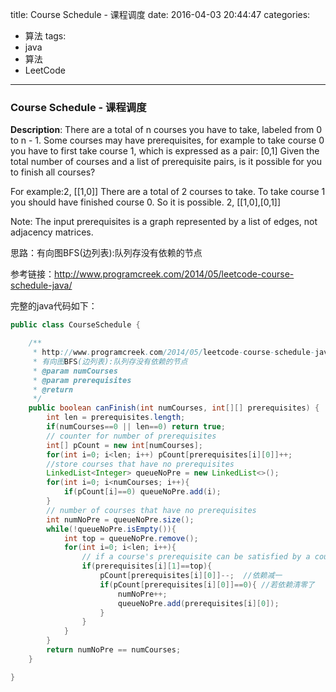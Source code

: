 




title: Course Schedule - 课程调度
date: 2016-04-03 20:44:47
categories: 
- 算法
tags: 
- java
- 算法
- LeetCode
<!--updated: 2016-04-03 21:40:47-->
---

### Course Schedule - 课程调度
**Description**: There are a total of n courses you have to take, labeled from 0 to n - 1. Some courses may have prerequisites, for example to take course 0 you have to first take course 1, which is expressed as a pair: [0,1] Given the total number of courses and a list of prerequisite pairs, is it possible for you to finish all courses?
 
 For example:2, [[1,0]]
 There are a total of 2 courses to take. To take course 1 you should have finished course 0. So it is possible.
 2, [[1,0],[0,1]]
 
 Note: The input prerequisites is a graph represented by a list of edges, not adjacency matrices.

思路：有向图BFS(边列表):队列存没有依赖的节点

参考链接：http://www.programcreek.com/2014/05/leetcode-course-schedule-java/

完整的java代码如下：

```java
public class CourseSchedule {

    /**
     * http://www.programcreek.com/2014/05/leetcode-course-schedule-java/
     * 有向图BFS(边列表):队列存没有依赖的节点
     * @param numCourses
     * @param prerequisites
     * @return
     */
    public boolean canFinish(int numCourses, int[][] prerequisites) {
        int len = prerequisites.length;
        if(numCourses==0 || len==0) return true;
        // counter for number of prerequisites
        int[] pCount = new int[numCourses];
        for(int i=0; i<len; i++) pCount[prerequisites[i][0]]++;
        //store courses that have no prerequisites
        LinkedList<Integer> queueNoPre = new LinkedList<>();
        for(int i=0; i<numCourses; i++){
            if(pCount[i]==0) queueNoPre.add(i);
        }
        // number of courses that have no prerequisites
        int numNoPre = queueNoPre.size();
        while(!queueNoPre.isEmpty()){
            int top = queueNoPre.remove();
            for(int i=0; i<len; i++){
                // if a course's prerequisite can be satisfied by a course in queue
                if(prerequisites[i][1]==top){
                    pCount[prerequisites[i][0]]--;  //依赖减一
                    if(pCount[prerequisites[i][0]]==0){ //若依赖清零了
                        numNoPre++;
                        queueNoPre.add(prerequisites[i][0]);
                    }
                }
            }
        }
        return numNoPre == numCourses;
    }

}
```
